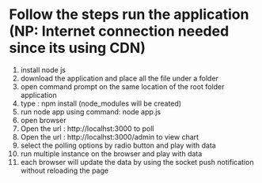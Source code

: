 # Follow the steps run the application (NP: Internet connection needed since its using CDN)
1. install node js
2. download the application and place all the file under a folder
3. open command prompt on the same location of the root folder application
4. type : npm install (node_modules will be created)
5. run node app using command: node app.js
6. open browser
7. Open the url : http://localhst:3000 to poll
8. Open the url : http://localhst:3000/admin to view chart
9. select the polling options by radio button and play with data
10. run multiple instance on the browser and play with data
11. each browser will update the data by using the socket push notification without reloading the page